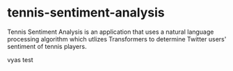 # tennis-sentiment-analysis

Tennis Sentiment Analysis is an application that uses a natural language processing algorithm which utlizes Transformers to determine Twitter users' sentiment of tennis players.

vyas test

